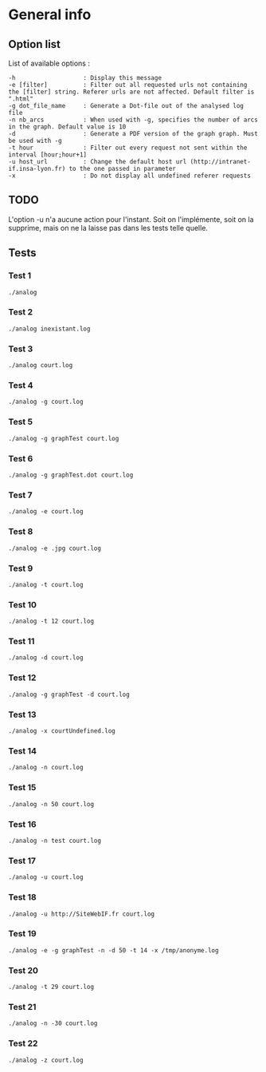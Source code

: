 # General info

## Option list

List of available options :

```
-h                   : Display this message
-e [filter]          : Filter out all requested urls not containing the [filter] string. Referer urls are not affected. Default filter is ".html"
-g dot_file_name     : Generate a Dot-file out of the analysed log file
-n nb_arcs           : When used with -g, specifies the number of arcs in the graph. Default value is 10
-d                   : Generate a PDF version of the graph graph. Must be used with -g
-t hour              : Filter out every request not sent within the interval [hour;hour+1]
-u host_url          : Change the default host url (http://intranet-if.insa-lyon.fr) to the one passed in parameter
-x                   : Do not display all undefined referer requests
```

## TODO

L'option -u n'a aucune action pour l'instant. Soit on l'implémente, soit on la supprime, mais on ne la laisse pas dans les tests telle quelle.

## Tests

### Test 1

```
./analog
```

### Test 2

```
./analog inexistant.log
```

### Test 3

```
./analog court.log
```

### Test 4

```
./analog -g court.log
```

### Test 5

```
./analog -g graphTest court.log
```

### Test 6

```
./analog -g graphTest.dot court.log
```

### Test 7

```
./analog -e court.log
```

### Test 8

```
./analog -e .jpg court.log
```

### Test 9

```
./analog -t court.log
```

### Test 10

```
./analog -t 12 court.log
```

### Test 11

```
./analog -d court.log
```

### Test 12
```
./analog -g graphTest -d court.log
```

### Test 13

```
./analog -x courtUndefined.log
```

### Test 14

```
./analog -n court.log
```

### Test 15

```
./analog -n 50 court.log
```

### Test 16

```
./analog -n test court.log
```

### Test 17

```
./analog -u court.log
```

### Test 18

```
./analog -u http://SiteWebIF.fr court.log
```

### Test 19

```
./analog -e -g graphTest -n -d 50 -t 14 -x /tmp/anonyme.log
```

### Test 20

```
./analog -t 29 court.log
```

### Test 21

```
./analog -n -30 court.log
```

### Test 22

```
./analog -z court.log
```

